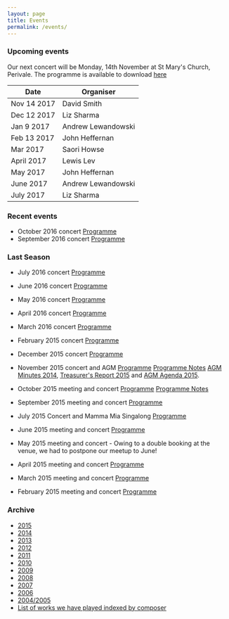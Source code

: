 ```yaml
---
layout: page
title: Events 
permalink: /events/
---
```

### Upcoming events

Our next concert will be Monday, 14th November at St Mary's Church, Perivale. 
The programme is available to download [here](/assets/programmes/Programme_16.11.pdf)

| Date | Organiser |
|------|-----------|
|Nov 14 2017|David Smith|
|Dec 12 2017|Liz Sharma|
|Jan 9 2017|Andrew Lewandowski|
|Feb 13 2017|John Heffernan|
|Mar 2017|Saori Howse|
|April 2017|Lewis Lev|
|May 2017|John Heffernan|
|June 2017|Andrew Lewandowski|
|July 2017|Liz Sharma|
 
### Recent events
- October 2016 concert [Programme](/assets/programmes/Programme_16.10.pdf)
- September 2016 concert [Programme](/assets/programmes/Programme_16.09.pdf)

### Last Season
- July 2016 concert [Programme](/assets/programmes/Programme_16.07.pdf)
- June 2016 concert [Programme](/assets/programmes/Programme_16.06.pdf) 
- May 2016 concert [Programme](/assets/programmes/Programme_16.05.pdf)
- April 2016 concert [Programme](/assets/programmes/Programme_16.04.pdf)
- March 2016 concert [Programme](/assets/programmes/Programme_16.03.pdf)
- February 2015 concert [Programme](/assets/programmes/programme_16.02.pdf)
- December 2015 concert [Programme](/assets/programmes/programme_15.12.pdf)
- November 2015 concert and AGM  [Programme](/assets/programmes/programme_15.11.pdf) [Programme Notes](/assets/programmes/201511-programme.pdf) [AGM Minutes 2014](/assets/agm-minutes-2014.doc), 
  [Treasurer's Report 2015](/assets/treasurers_report2015.doc) and [AGM Agenda 2015](/assets/a.g.m.-agenda-2015.doc).
- October 2015 meeting and concert [Programme](/assets/programmes/programme_15.10.pdf) [Programme Notes](programme_15.10-notes.pdf)
- September 2015 meeting and concert [Programme](/assets/programmes/programme_15.09.pdf) 

- July 2015 Concert and Mamma Mia Singalong [Programme](/assets/programmes/programme_15.07.pdf)
- June 2015 meeting and concert [Programme](/assets/programmes/programme_15.06.pdf)
- May 2015 meeting and concert - Owing to a double booking at the venue, we had to postpone our meetup to June! 
- April 2015 meeting and concert [Programme](/assets/programmes/programme_15.04.pdf)
- March 2015 meeting and concert [Programme](/assets/programmes/programme_15.03.pdf)
- February 2015 meeting and concert [Programme](/assets/programmes/programme_15.02.pdf)

### Archive

- [2015](/assets/archives/2015-summary.pdf)
- [2014](/assets/archives/ecms-archive-2014-summary.pdf)
- [2013](/assets/archives/ecms-archive-2013-summary.pdf)
- [2012](/assets/archives/ecms-archive-2012-summary.pdf)
- [2011](/assets/archives/ecms-archive-2011-summary.pdf)
- [2010](/assets/archives/ecms-archive-2010-summary.pdf)
- [2009](/assets/archives/ecms-archive-2009-summary.pdf)
- [2008](/assets/archives/ecms-archive-2008-summary.pdf)
- [2007](/assets/archives/ecms-archive-2007-summary.pdf)
- [2006](/assets/archives/ecms-archive-2006-summary.pdf)
- [2004/2005](/assets/archives/ecms-archive-2004-and-2005-summary.pdf)
- [List of works we have played indexed by composer](/assets/composer-index-to-july-2015.pdf)
